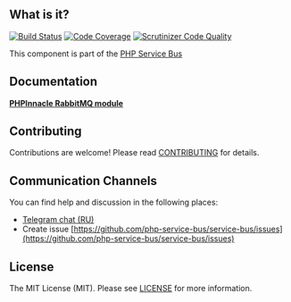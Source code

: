 ## What is it?
[![Build Status](https://travis-ci.org/php-service-bus/module-phpinnacle-transport.svg?branch=v3.0)](https://travis-ci.org/php-service-bus/module-phpinnacle-transport)
[![Code Coverage](https://scrutinizer-ci.com/g/php-service-bus/module-phpinnacle-transport/badges/coverage.png?b=v3.0)](https://scrutinizer-ci.com/g/php-service-bus/module-phpinnacle-transport/?branch=v3.0)
[![Scrutinizer Code Quality](https://scrutinizer-ci.com/g/php-service-bus/module-phpinnacle-transport/badges/quality-score.png?b=v3.0)](https://scrutinizer-ci.com/g/php-service-bus/module-phpinnacle-transport/?branch=v3.0)

This component is part of the [PHP Service Bus](https://github.com/php-service-bus/service-bus)

## Documentation

[**PHPInnacle RabbitMQ module**](https://github.com/php-service-bus/documentation/blob/master/pages/modules/transport_phpinnacle.md)

## Contributing
Contributions are welcome! Please read [CONTRIBUTING](CONTRIBUTING.md) for details.

## Communication Channels
You can find help and discussion in the following places:
* [Telegram chat (RU)](https://t.me/php_service_bus)
* Create issue [https://github.com/php-service-bus/service-bus/issues](https://github.com/php-service-bus/service-bus/issues)

## License

The MIT License (MIT). Please see [LICENSE](LICENSE.md) for more information.
